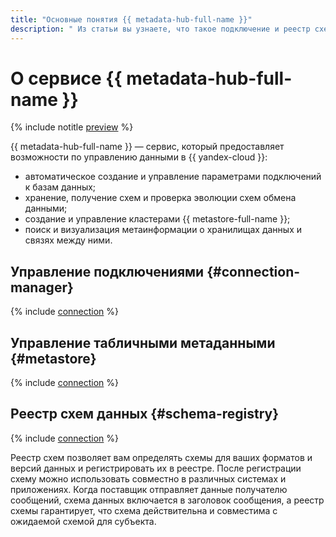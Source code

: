 ```yaml
---
title: "Основные понятия {{ metadata-hub-full-name }}"
description: " Из статьи вы узнаете, что такое подключение и реестр схем."
---
```


# О сервисе {{ metadata-hub-full-name }}

{% include notitle [preview](../../_includes/note-preview.md) %}

{{ metadata-hub-full-name }} — сервис, который предоставляет возможности по управлению данными в {{ yandex-cloud }}:

* автоматическое создание и управление параметрами подключений к базам данных;
* хранение, получение схем и проверка эволюции схем обмена данными;
* создание и управление кластерами {{ metastore-full-name }};
* поиск и визуализация метаинформации о хранилищах данных и связях между ними.


## Управление подключениями {#connection-manager}

{% include [connection](../../_includes/metadata-hub/connection-definition.md) %}

## Управление табличными метаданными {#metastore}

{% include [connection](../../_includes/metadata-hub/metastore-definition.md) %}


## Реестр схем данных {#schema-registry}

{% include [connection](../../_includes/metadata-hub/schema-registry-definition.md) %}

Реестр схем позволяет вам определять схемы для ваших форматов и версий данных и регистрировать их в реестре. После регистрации схему можно использовать совместно в различных системах и приложениях. Когда поставщик отправляет данные получателю сообщений, схема данных включается в заголовок сообщения, а реестр схемы гарантирует, что схема действительна и совместима с ожидаемой схемой для субъекта.



